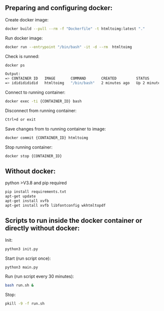 ## Preparing and configuring docker:
Create docker image:
```bash
docker build --pull --rm -f "Dockerfile" -t htmltoimg:latest "."
```

Run docker image:
```bash
docker run --entrypoint "/bin/bash" -it -d --rm  htmltoimg
```

Check is runned:
```bash
docker ps

Output:
=> CONTAINER ID   IMAGE       COMMAND       CREATED         STATUS         PORTS     NAMES
=> idididididid   htmltoimg   "/bin/bash"   2 minutes ago   Up 2 minutes             thirsty_torvalds
```

Connect to running container:
```bash
docker exec -ti {CONTAINER_ID} bash
```

Disconnect from running container:
```bash
Ctrl+d or exit
```

Save changes from to running container to image:
```bash
docker commit {CONTAINER_ID} htmltoimg
```

Stop running container:
```bash
docker stop {CONTAINER_ID}
```

## Without docker:
python >V3.8 and pip required
```bash
pip install requirements.txt
apt-get update
apt-get install xvfb
apt-get install xvfb libfontconfig wkhtmltopdf
```

## Scripts to run inside the docker container or directly without docker:
Init:
```bash
python3 init.py
```

Start (run script once):
```bash
python3 main.py
```

Run (run script every 30 minutes):
```bash
bash run.sh &
```

Stop:
```bash
pkill -9 -f run.sh
```

